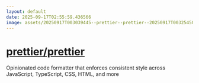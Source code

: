 ```yaml
---
layout: default
date: 2025-09-17T02:55:59.436566
image: assets/20250917T003039445--prettier--prettier--20250917T003254505--cropped.png
---
```


# [prettier/prettier](https://github.com/prettier/prettier)

Opinionated code formatter that enforces consistent style across JavaScript, TypeScript, CSS, HTML, and more
